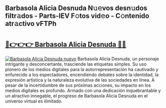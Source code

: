 ## Barbasola Alicia Desnuda N𝚞𝚎vos desn𝚞dos filtr𝚊dos - Parts-IEV F𝚘tos vid𝚎o - C𝚘ntenido atr𝚊ctivo vFTPh

# <h2><a href="http://mb3t81.tromn.icu/?c=Barbasola+Alicia+Desnuda">🔗👉👉👉 Barbasola Alicia Desnuda 🔗🔗</a></h2>

[![Barbasola Alicia Desnuda nuevo](https://i.imgur.com/pEAQMta.gif)](http://mb3t81.tromn.icu/?c=Barbasola+Alicia+Desnuda)
Barbasola Alicia Desnuda, un personaje intrigante y desconcertante, trasciende las etiquetas simples. Su uso pionero de los medios digitales para la autorrepresentación ha cautivado y enfurecido a los espectadores, encendiendo debates sobre la identidad, la expresión artística y la naturaleza evolutiva de las sociedades en línea. A pesar de la incertidumbre de sus próximas acciones, su impacto en los medios digitales es profundo. Armado con una dedicación inquebrantable y un atractivo innegable, el progreso de Barbasola Alicia Desnuda en el universo virtual es ilimitado.
